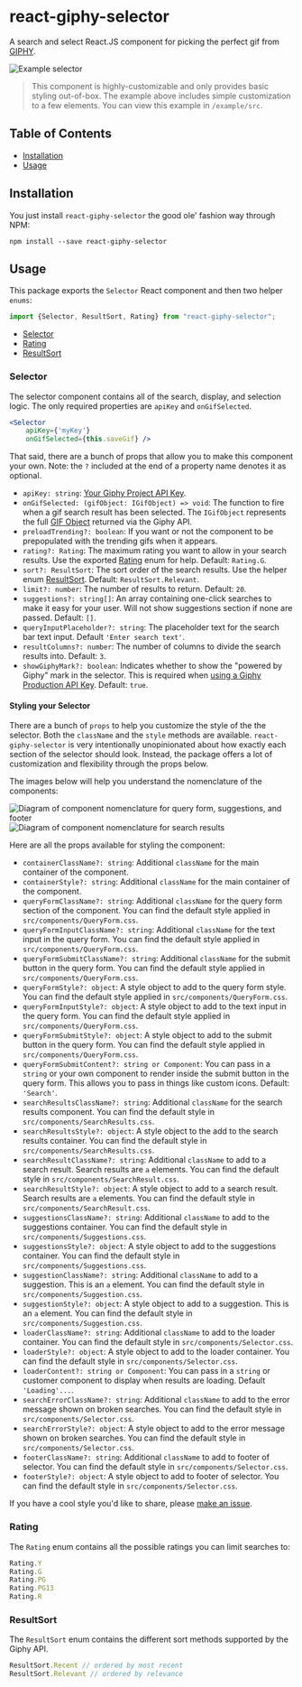 # react-giphy-selector
A search and select React.JS component for picking the perfect gif from [GIPHY](https://giphy.com/).

![Example selector](./docs/example_1.gif)

> This component is highly-customizable and only provides basic styling out-of-box. The example above includes simple customization to a few elements. You can view this example in `/example/src`.

## Table of Contents

- [Installation](#installation)
- [Usage](#usage)

## Installation

You just install `react-giphy-selector` the good ole' fashion way through NPM:

```
npm install --save react-giphy-selector
```

## Usage

This package exports the `Selector` React component and then two helper `enums`:

```js
import {Selector, ResultSort, Rating} from "react-giphy-selector";

```

- [Selector](#selector)
- [Rating](#rating)
- [ResultSort](#resultSort)

### Selector

The selector component contains all of the search, display, and selection logic. The only required properties are `apiKey` and `onGifSelected`.

```jsx
<Selector
	apiKey={'myKey'}
	onGifSelected={this.saveGif} />
```

That said, there are a bunch of props that allow you to make this component your own. Note: the `?` included at the end of a property name denotes it as optional.

- `apiKey: string`: [Your Giphy Project API Key](https://developers.giphy.com/).
- `onGifSelected: (gifObject: IGifObject) => void`: The function to fire when a gif search result has been selected. The `IGifObject` represents the full [GIF Object](https://developers.giphy.com/docs/#gif-object) returned via the Giphy API.
- `preloadTrending?: boolean`: If you want or not the component to be prepopulated with the trending gifs when it appears.
- `rating?: Rating`: The maximum rating you want to allow in your search results. Use the exported [Rating](#rating) enum for help. Default: `Rating.G`.
- `sort?: ResultSort`: The sort order of the search results. Use the helper enum [ResultSort](#resultsort). Default: `ResultSort.Relevant`.
- `limit?: number`: The number of results to return. Default: `20`.
- `suggestions?: string[]`: An array containing one-click searches to make it easy for your user. Will not show suggestions section if none are passed. Default: `[]`.
- `queryInputPlaceholder?: string`: The placeholder text for the search bar text input. Default `'Enter search text'`.
- `resultColumns?: number`: The number of columns to divide the search results into. Default: `3`.
- `showGiphyMark?: boolean`: Indicates whether to show the "powered by Giphy" mark in the selector. This is required when [using a Giphy Production API Key](https://developers.giphy.com/docs/#production-key). Default: `true`.

#### Styling your Selector

There are a bunch of `props` to help you customize the style of the the selector. Both the `className` and the `style` methods are available. `react-giphy-selector` is very intentionally unopinionated about how exactly each section of the selector should look. Instead, the package offers a lot of customization and flexibility through the props below.

The images below will help you understand the nomenclature of the components:

![Diagram of component nomenclature for query form, suggestions, and footer](./docs/components_1.png)
![Diagram of component nomenclature for search results](./docs/components_2.png)

Here are all the props available for styling the component:

- `containerClassName?: string`: Additional `className` for the main container of the component.
- `containerStyle?: string`: Additional `className` for the main container of the component.
- `queryFormClassName?: string`: Additional `className` for the query form section of the component. You can find the default style applied in `src/components/QueryForm.css`.
- `queryFormInputClassName?: string`: Additional `className` for the text input in the query form. You can find the default style applied in `src/components/QueryForm.css`.
- `queryFormSubmitClassName?: string`: Additional `className` for the submit button in the query form. You can find the default style applied in `src/components/QueryForm.css`.
- `queryFormStyle?: object`: A style object to add to the query form style. You can find the default style applied in `src/components/QueryForm.css`.
- `queryFormInputStyle?: object`: A style object to add to the text input in the query form. You can find the default style applied in `src/components/QueryForm.css`.
- `queryFormSubmitStyle?: object`: A style object to add to the submit button in the query form. You can find the default style applied in `src/components/QueryForm.css`.
- `queryFormSubmitContent?: string or Component`: You can pass in a `string` or your own component to render inside the submit button in the query form. This allows you to pass in things like custom icons. Default: `'Search'`.
- `searchResultsClassName?: string`: Additional `className` for the search results component. You can find the default style in `src/components/SearchResults.css`.
- `searchResultsStyle?: object`: A style object to the add to the search results container. You can find the default style in `src/components/SearchResults.css`.
- `searchResultClassName?: string`: Additional `className` to add to a search result. Search results are `a` elements. You can find the default style in `src/components/SearchResult.css`.
- `searchResultStyle?: object`: A style object to add to a search result. Search results are `a` elements. You can find the default style in `src/components/SearchResult.css`.
- `suggestionsClassName?: string`: Additional `className` to add to the suggestions container. You can find the default style in `src/components/Suggestions.css`.
- `suggestionsStyle?: object`: A style object to add to the suggestions container. You can find the default style in `src/components/Suggestions.css`.
- `suggestionClassName?: string`: Additional `className` to add to a suggestion. This is an `a` element. You can find the default style in `src/components/Suggestion.css`.
- `suggestionStyle?: object`: A style object to add to a suggestion. This is an `a` element. You can find the default style in `src/components/Suggestion.css`.
- `loaderClassName?: string`: Additional `className` to add to the loader container. You can find the default style in `src/components/Selector.css`.
- `loaderStyle?: object`: A style object to add to the loader container. You can find the default style in `src/components/Selector.css`.
- `loaderContent?: string or Component`: You can pass in a `string` or customer component to display when results are loading. Default `'Loading'...`.
- `searchErrorClassName?: string`: Additional `className` to add to the error message shown on broken searches. You can find the default style in `src/components/Selector.css`.
- `searchErrorStyle?: object`: A style object to add to the error message shown on broken searches. You can find the default style in `src/components/Selector.css`.
- `footerClassName?: string`: Additional `className` to add to footer of selector.  You can find the default style in `src/components/Selector.css`.
- `footerStyle?: object`: A style object to add to footer of selector.  You can find the default style in `src/components/Selector.css`.

If you have a cool style you'd like to share, please [make an issue](https://github.com/tshaddix/react-giphy-selector/issues).

### Rating

The `Rating` enum contains all the possible ratings you can limit searches to:

```js
Rating.Y
Rating.G
Rating.PG
Rating.PG13
Rating.R
```

### ResultSort

The `ResultSort` enum contains the different sort methods supported by the Giphy API.

```js
ResultSort.Recent // ordered by most recent
ResultSort.Relevant // ordered by relevance
```